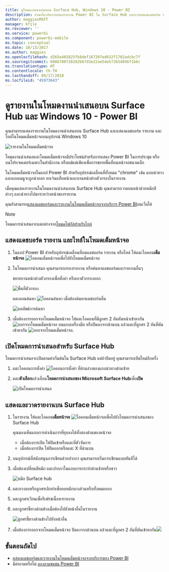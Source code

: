 ```yaml
---
title: ดูโหมดงานนำเสนอบน Surface Hub, Windows 10 - Power BI
description: อ่านเกี่ยวกับการแสดงรายงาน Power BI ใน Surface Hub และการแสดงแดชบอร์ด รายงาน และไทล์ Power BI ในโหมดเต็มหน้าจอบนอุปกรณ์ Windows 10
author: maggiesMSFT
manager: kfile
ms.reviewer: ''
ms.service: powerbi
ms.component: powerbi-mobile
ms.topic: conceptual
ms.date: 10/13/2017
ms.author: maggies
ms.openlocfilehash: d265e465825fb8def167207ed632f1702adcbc7f
ms.sourcegitcommit: 698b788720282b67d3e22ae5de572b54056f1b6c
ms.translationtype: HT
ms.contentlocale: th-TH
ms.lasthandoff: 09/17/2018
ms.locfileid: "45973643"
---
```

# <a name="view-reports-in-presentation-mode-on-surface-hub-and-windows-10---power-bi"></a>ดูรายงานในโหมดงานนำเสนอบน Surface Hub และ Windows 10 - Power BI
คุณสามารถแสดงรายงานในโหมดงานนำเสนอบน Surface Hub และแสดงแดชบอร์ด รายงาน และไทล์ในโหมดเต็มหน้าจอบนอุปกรณ์ Windows 10 

![รายงานในโหมดเต็มหน้าจอ](./media/mobile-windows-10-app-presentation-mode/power-bi-presentation-mode.png)

โหมดงานนำเสนอและโหมดเต็มหน้าจอมีประโยชน์สำหรับการแสดง Power BI ในการประชุม หรือบนโปรเจคเตอร์เฉพาะในสำนักงาน หรือแม้แต่เพียงเพื่อการขยายพื้นที่บนหน้าจอขนาดเล็ก 

ในโหมดเต็มหน้าจอในแอป Power BI สำหรับอุปกรณ์เคลื่อนที่ทั้งหมด "chrome" เช่น แถบนำทางและแถบเมนูจะถูกนำออก ยกเว้นแท็บหน้าและบานหน้าต่างตัวกรองในรายงาน

เมื่อคุณแสดงรายงานในโหมดงานนำเสนอบน Surface Hub คุณสามารถวาดบนหน้าด้วยหมึกสีต่างๆ และนำทางไปมาระหว่างหน้าของรายงาน

คุณยังสามารถ[แสดงแดชบอร์ดและรายงานในโหมดเต็มหน้าจอจากบริการ Power BI](../../service-fullscreen-mode.md)บนเว็บได้

> [!NOTE]
> โหมดการนำเสนอจะแตกต่างจาก[โหมดโฟกัสสำหรับไทล์](mobile-tiles-in-the-mobile-apps.md)
> 
> 

## <a name="display-dashboards-reports-and-tiles-in-full-screen-mode"></a>แสดงแดชบอร์ด รายงาน และไทล์ในโหมดเต็มหน้าจอ
1. ในแอป Power BI สำหรับอุปกรณ์เคลื่อนที่บนแดชบอร์ด รายงาน หรือไทล์ ให้แตะไอคอน**เต็มหน้าจอ** ![ไอคอนเต็มหน้าจอ](././media/mobile-windows-10-app-presentation-mode/power-bi-full-screen-icon.png)เพื่อไปยังโหมดเต็มหน้าจอ
2. ในโหมดการนำเสนอ คุณสามารถกรองรายงาน หรือค้นหาแดชบอร์ดและรายงานอื่นๆ
   
    ขยายบานหน้าต่างตัวกรองเพื่อตั้งค่า หรือเอาตัวกรองออก
   
    ![พื้นที่ตัวกรอง](./media/mobile-windows-10-app-presentation-mode/power-bi-windows-10-presentation-filter.png)
   
     แตะคอนค้นหา ![ไอคอนค้นหา](./media/mobile-windows-10-app-presentation-mode/power-bi-windows-10-presentation-search-icon.png) เมื่อต้องค้นหาแดชบอร์ดอื่น
   
    ![ผลลัพธ์การค้นหา](./media/mobile-windows-10-app-presentation-mode/power-bi-windows-10-search.png)
3. เมื่อต้องการออกจากโหมดเต็มหน้าจอ ให้แตะไอคอนที่มีลูกศร 2 อันหันหน้าเข้าหากัน ![ออกจากโหมดเต็มหน้าจอ](./media/mobile-windows-10-app-presentation-mode/power-bi-windows-10-exit-full-screen-icon.png) บนแถบเครื่องมือ หรือปัดลงจากด้านบน แล้วแตะที่ลูกศร 2 อันที่หันเข้าหากัน ![ออกจากโหมดเต็มหน้าจอ](./media/mobile-windows-10-app-presentation-mode/power-bi-windows-10-exit-full-screen-hub-icon.png).

## <a name="turn-on-presentation-mode-for-surface-hub"></a>เปิดโหมดการนำเสนอสำหรับ Surface Hub
โหมดการนำเสนอจะเปิดตามค่าเริ่มต้นใน Surface Hub แต่ถ้าปิดอยู่ คุณสามารถเปิดใหม่อีกครั้ง

1. แตะไอคอนการตั้งค่า ![ไอคอนการตั้งค่า](./media/mobile-windows-10-app-presentation-mode/power-bi-settings-icon.png) ที่ด้านล่างของแถบนำทางด้านซ้าย
2. แตะ**ตัวเลือก**แล้วเลื่อน**โหมดการนำเสนอของ Microsoft Surface Hub**เพื่อ**เปิด**
   
    ![เปิดโหมดการนำเสนอ](./media/mobile-windows-10-app-presentation-mode/power-bi-turn-on-presentation-mode.png)

## <a name="display-and-draw-on-reports-on-surface-hub"></a>แสดงและวาดรายงานบน Surface Hub
1. ในรายงาน ให้แตะไอคอน**เต็มหน้าจอ** ![ไอคอนเต็มหน้าจอ](././media/mobile-windows-10-app-presentation-mode/power-bi-full-screen-icon.png)เพื่อไปยังโหมดการนำเสนอของ Surface Hub
   
    คุณมองเห็นแถบการดำเนินการที่ยุบลงได้ทั้งสองด้านของหน้าจอ 
   
   * เมื่อต้องการเปิด ให้ปัดเข้าหรือแตะที่ตัวจัดการ
   * เมื่อต้องการปิด ให้ปัดออกหรือแตะ X ที่ด้านบน
2. บนอุปกรณ์ที่สนับสนุนการเขียนด้วยปากกา คุณสามารถเริ่มการเขียนแบบทันทีได้ 
3. เมื่อต้องเปลี่ยนสีหมึก แตะปากกาในแถบการกระทำด้านซ้ายหรือขวา
   
    ![หมึก Surface hub](./media/mobile-windows-10-app-presentation-mode/power-bi-windows-10-surface-hub-ink.png)
4. แตะยางลบหรือลูกศรเลิกทำเพื่อลบหมึกบางส่วนหรือทั้งหมดออก
5. แตะลูกศรเวียนเพื่อรีเฟรชเนื้อหารายงาน
6. แตะลูกศรชี้ทางด้านข้างเมื่อต้องไปยังหน้าอื่นในรายงาน
   
    ![ลูกศรชี้ทางด้านข้างไปยังหน้าอื่น](./media/mobile-windows-10-app-presentation-mode/power-bi-windows-10-surface-hub-arrows.png)
7. เมื่อต้องการออกจากโหมดเต็มหน้าจอ ปัดลงจากด้านบน แล้วแตะที่ลูกศร 2 อันที่หันเข้าหากัน![](./media/mobile-windows-10-app-presentation-mode/power-bi-windows-10-exit-full-screen-hub-icon.png)

## <a name="next-steps"></a>ขั้นตอนถัดไป
* [แสดงแดชบอร์ดและรายงานในโหมดเต็มหน้าจอจากบริการของ Power BI](../../service-fullscreen-mode.md)
* มีคำถามหรือไม่ [ลองถามชุมชน Power BI](http://community.powerbi.com/)

